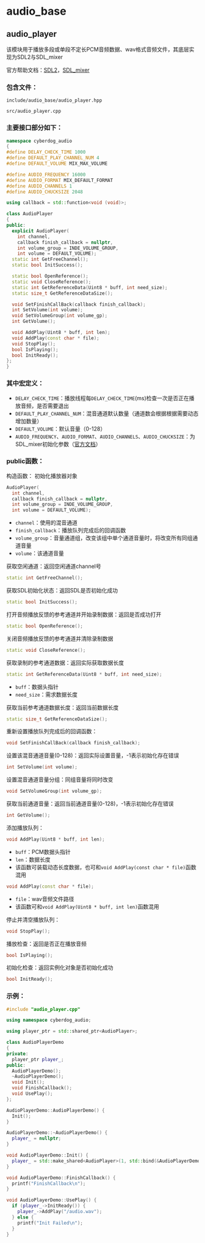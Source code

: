 # audio_base

## audio_player
该模块用于播放多段或单段不定长PCM音频数据、wav格式音频文件，其底层实现为SDL2与SDL_mixer

官方帮助文档：[SDL2](https://wiki.libsdl.org/CategoryAPI)，[SDL_mixer](https://www.libsdl.org/projects/SDL_mixer/docs/SDL_mixer_frame.html)

### 包含文件：

```include/audio_base/audio_player.hpp```

```src/audio_player.cpp```

### 主要接口部分如下：

```cpp
namespace cyberdog_audio
{
#define DELAY_CHECK_TIME 1000
#define DEFAULT_PLAY_CHANNEL_NUM 4
#define DEFAULT_VOLUME MIX_MAX_VOLUME

#define AUDIO_FREQUENCY 16000
#define AUDIO_FORMAT MIX_DEFAULT_FORMAT
#define AUDIO_CHANNELS 1
#define AUDIO_CHUCKSIZE 2048

using callback = std::function<void (void)>;

class AudioPlayer
{
public:
  explicit AudioPlayer(
    int channel,
    callback finish_callback = nullptr,
    int volume_group = INDE_VOLUME_GROUP,
    int volume = DEFAULT_VOLUME);
  static int GetFreeChannel();
  static bool InitSuccess();

  static bool OpenReference();
  static void CloseReference();
  static int GetReferenceData(Uint8 * buff, int need_size);
  static size_t GetReferenceDataSize();

  void SetFinishCallBack(callback finish_callback);
  int SetVolume(int volume);
  void SetVolumeGroup(int volume_gp);
  int GetVolume();

  void AddPlay(Uint8 * buff, int len);
  void AddPlay(const char * file);
  void StopPlay();
  bool IsPlaying();
  bool InitReady();
};
}

```

### 其中宏定义：

- `DELAY_CHECK_TIME`：播放线程每`DELAY_CHECK_TIME`(ms)检查一次是否正在播放音频，是否需要退出
- `DEFAULT_PLAY_CHANNEL_NUM`：混音通道默认数量（通道数会根据根据需要动态增加数量）
- `DEFAULT_VOLUME`：默认音量（0-128）
- `AUDIO_FREQUENCY`、`AUDIO_FORMAT`、`AUDIO_CHANNELS`、`AUDIO_CHUCKSIZE`：为SDL_mixer初始化参数（[官方文档](https://www.libsdl.org/projects/SDL_mixer/docs/SDL_mixer_frame.html)）

### public函数：
构造函数：
初始化播放器对象

```cpp
AudioPlayer(
  int channel,
  callback finish_callback = nullptr,
  int volume_group = INDE_VOLUME_GROUP,
  int volume = DEFAULT_VOLUME);
```
- `channel`：使用的混音通道
- `finish_callback`：播放队列完成后的回调函数
- `volume_group`：音量通道组，改变该组中单个通道音量时，将改变所有同组通道音量
- `volume`：该通道音量

获取空闲通道：返回空闲通道channel号
```cpp
static int GetFreeChannel();
```

获取SDL初始化状态：返回SDL是否初始化成功
```cpp
static bool InitSuccess();
```

打开音频播放反馈的参考通道并开始录制数据：返回是否成功打开
```cpp
static bool OpenReference();
```

关闭音频播放反馈的参考通道并清除录制数据
```cpp
static void CloseReference();
```

获取录制的参考通道数据：返回实际获取数据长度
```cpp
static int GetReferenceData(Uint8 * buff, int need_size);
```
- `buff`：数据头指针
- `need_size`：需求数据长度

获取当前参考通道数据长度：返回当前数据长度
```cpp
static size_t GetReferenceDataSize();
```

重新设置播放队列完成后的回调函数：
```cpp
void SetFinishCallBack(callback finish_callback);
```

设置该混音通道音量(0-128)：返回实际设置音量，-1表示初始化存在错误
```cpp
int SetVolume(int volume);
```

设置混音通道音量分组：同组音量将同时改变
```cpp
void SetVolumeGroup(int volume_gp);
```

获取当前通道音量：返回当前通道音量(0-128)，-1表示初始化存在错误
```cpp
int GetVolume();
```

添加播放队列：
```cpp
void AddPlay(Uint8 * buff, int len);
```
- `buff`：PCM数据头指针
- `len`：数据长度
- 该函数可装载动态长度数据，也可和`void AddPlay(const char * file)`函数混用
```cpp
void AddPlay(const char * file);
```
- `file`：wav音频文件路径
- 该函数可和`void AddPlay(Uint8 * buff, int len)`函数混用

停止并清空播放队列：
```cpp
void StopPlay();
```

播放检查：返回是否正在播放音频
```cpp
bool IsPlaying();
```

初始化检查：返回实例化对象是否初始化成功
```cpp
bool InitReady();
```

### 示例：
```cpp
#include "audio_player.cpp"

using namespace cyberdog_audio;

using player_ptr = std::shared_ptr<AudioPlayer>;

class AudioPlayerDemo
{
private:
  player_ptr player_;
public:
  AudioPlayerDemo();
  ~AudioPlayerDemo();
  void Init();
  void FinishCallback();
  void UsePlay();
};

AudioPlayerDemo::AudioPlayerDemo() {
  Init();
}

AudioPlayerDemo::~AudioPlayerDemo() {
  player_ = nullptr;
}

void AudioPlayerDemo::Init() {
  player_ = std::make_shared<AudioPlayer>(1, std::bind(&AudioPlayerDemo::FinishCallback, this));
}

void AudioPlayerDemo::FinishCallback() {
  printf("FinishCallback\n");
}

void AudioPlayerDemo::UsePlay() {
  if (player_->InitReady()) {
    player_->AddPlay("/audio.wav");
  } else {
    printf("Init Failed\n");
  }
}
```
